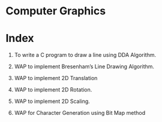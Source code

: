 # Computer Graphics

# Index

1. To write a C program to draw a line using DDA Algorithm. 

3. WAP to implement Bresenham’s Line Drawing Algorithm.
4. WAP to implement 2D Translation
5. WAP to implement 2D Rotation. 
6. WAP to implement 2D Scaling.
7. WAP for Character Generation using Bit Map method

